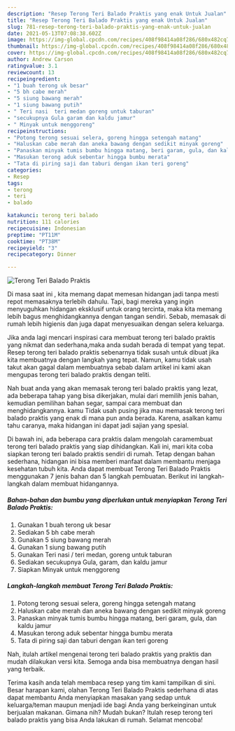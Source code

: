 ```yaml
---
description: "Resep Terong Teri Balado Praktis yang enak Untuk Jualan"
title: "Resep Terong Teri Balado Praktis yang enak Untuk Jualan"
slug: 781-resep-terong-teri-balado-praktis-yang-enak-untuk-jualan
date: 2021-05-13T07:08:38.602Z
image: https://img-global.cpcdn.com/recipes/408f98414a08f286/680x482cq70/terong-teri-balado-praktis-foto-resep-utama.jpg
thumbnail: https://img-global.cpcdn.com/recipes/408f98414a08f286/680x482cq70/terong-teri-balado-praktis-foto-resep-utama.jpg
cover: https://img-global.cpcdn.com/recipes/408f98414a08f286/680x482cq70/terong-teri-balado-praktis-foto-resep-utama.jpg
author: Andrew Carson
ratingvalue: 3.1
reviewcount: 13
recipeingredient:
- "1 buah terong uk besar"
- "5 bh cabe merah"
- "5 siung bawang merah"
- "1 siung bawang putih"
- " Teri nasi  teri medan goreng untuk taburan"
- "secukupnya Gula garam dan kaldu jamur"
- " Minyak untuk menggoreng"
recipeinstructions:
- "Potong terong sesuai selera, goreng hingga setengah matang"
- "Haluskan cabe merah dan aneka bawang dengan sedikit minyak goreng"
- "Panaskan minyak tumis bumbu hingga matang, beri garam, gula, dan kaldu jamur"
- "Masukan terong aduk sebentar hingga bumbu merata"
- "Tata di piring saji dan taburi dengan ikan teri goreng"
categories:
- Resep
tags:
- terong
- teri
- balado

katakunci: terong teri balado 
nutrition: 111 calories
recipecuisine: Indonesian
preptime: "PT11M"
cooktime: "PT38M"
recipeyield: "3"
recipecategory: Dinner

---
```



![Terong Teri Balado Praktis](https://img-global.cpcdn.com/recipes/408f98414a08f286/680x482cq70/terong-teri-balado-praktis-foto-resep-utama.jpg)

Di masa  saat ini , kita memang dapat memesan hidangan jadi tanpa mesti repot memasaknya terlebih dahulu. Tapi, bagi mereka yang ingin menyuguhkan hidangan eksklusif untuk orang tercinta, maka kita memang lebih bagus menghidangkannya dengan tangan sendiri. Sebab, memasak di rumah lebih higienis dan juga dapat menyesuaikan dengan selera keluarga.

Jika anda lagi mencari inspirasi cara membuat terong teri balado praktis yang nikmat dan sederhana,maka anda sudah berada di tempat yang tepat. Resep terong teri balado praktis  sebenarnya tidak susah untuk dibuat jika kita membuatnya dengan langkah yang tepat. Namun, kamu tidak usah takut akan gagal dalam membuatnya 
sebab dalam artikel ini kami akan mengupas terong teri balado praktis dengan teliti.  



Nah buat anda yang akan memasak terong teri balado praktis yang lezat, ada beberapa tahap yang bisa dikerjakan, mulai dari memilih jenis bahan, kemudian pemilihan bahan segar, sampai cara membuat dan menghidangkannya. kamu Tidak usah pusing jika mau memasak terong teri balado praktis yang enak di mana pun anda berada. Karena, asalkan kamu  tahu caranya, maka hidangan ini dapat jadi sajian yang spesial.

Di bawah ini, ada beberapa cara praktis  dalam mengolah caramembuat terong teri balado praktis yang siap dihidangkan. Kali ini, mari kita coba siapkan terong teri balado praktis sendiri di rumah. Tetap dengan bahan sederhana, hidangan ini bisa memberi manfaat dalam membantu menjaga kesehatan tubuh kita. Anda dapat membuat Terong Teri Balado Praktis menggunakan 7 jenis bahan dan 5 langkah pembuatan. Berikut ini langkah-langkah dalam membuat hidangannya.

<!--inarticleads1-->

##### Bahan-bahan dan bumbu yang diperlukan untuk menyiapkan Terong Teri Balado Praktis:

1. Gunakan 1 buah terong uk besar
1. Sediakan 5 bh cabe merah
1. Gunakan 5 siung bawang merah
1. Gunakan 1 siung bawang putih
1. Gunakan  Teri nasi / teri medan, goreng untuk taburan
1. Sediakan secukupnya Gula, garam, dan kaldu jamur
1. Siapkan  Minyak untuk menggoreng




<!--inarticleads2-->

##### Langkah-langkah membuat Terong Teri Balado Praktis:

1. Potong terong sesuai selera, goreng hingga setengah matang
1. Haluskan cabe merah dan aneka bawang dengan sedikit minyak goreng
1. Panaskan minyak tumis bumbu hingga matang, beri garam, gula, dan kaldu jamur
1. Masukan terong aduk sebentar hingga bumbu merata
1. Tata di piring saji dan taburi dengan ikan teri goreng




Nah, itulah artikel mengenai  terong teri balado praktis  yang praktis dan mudah dilakukan versi kita. Semoga anda bisa membuatnya dengan hasil yang terbaik. 

Terima kasih anda telah membaca resep yang tim kami tampilkan di sini. Besar harapan kami, olahan  Terong Teri Balado Praktis sederhana di atas dapat membantu Anda menyiapkan masakan yang sedap untuk keluarga/teman maupun menjadi ide bagi Anda yang berkeinginan untuk berjualan makanan. Gimana nih? Mudah bukan? Itulah resep terong teri balado praktis yang bisa Anda lakukan di rumah. Selamat mencoba!

